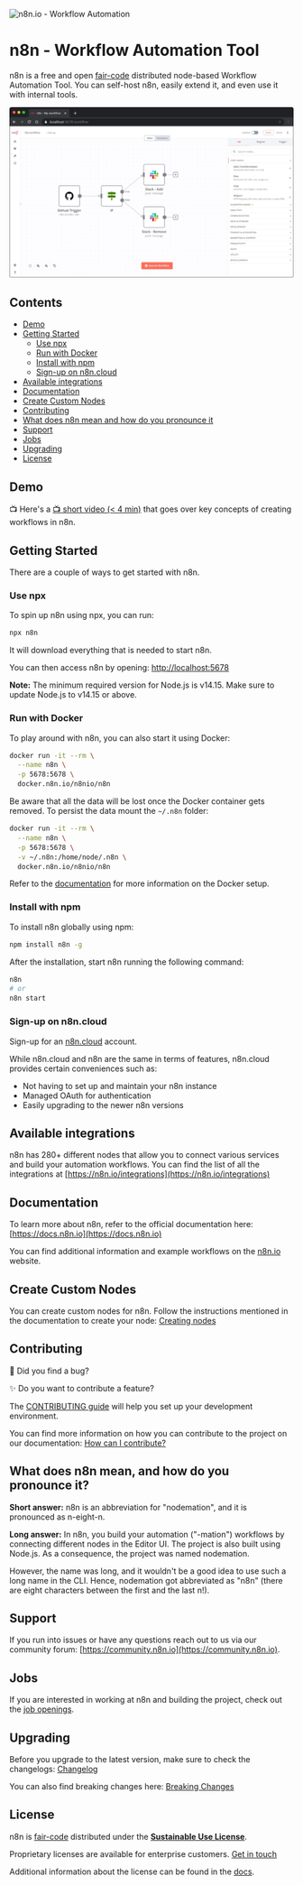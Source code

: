 ![n8n.io - Workflow Automation](https://user-images.githubusercontent.com/65276001/173571060-9f2f6d7b-bac0-43b6-bdb2-001da9694058.png)

# n8n - Workflow Automation Tool

n8n is a free and open [fair-code](https://faircode.io) distributed node-based Workflow Automation Tool. You can self-host n8n, easily extend it, and even use it with internal tools.

<a href="https://raw.githubusercontent.com/n8n-io/n8n/master/assets/n8n-screenshot.png"><img src="https://raw.githubusercontent.com/n8n-io/n8n/master/assets/n8n-screenshot.png" alt="n8n.io - Screenshot"></a>

## Contents

<!-- TOC -->

- [Demo](#demo)
- [Getting Started](#getting-started)
  - [Use npx](#use-npx)
  - [Run with Docker](#run-with-docker)
  - [Install with npm](#install-with-npm)
  - [Sign-up on n8n.cloud](#sign-up-on-n8n.cloud)
- [Available integrations](#available-integrations)
- [Documentation](#documentation)
- [Create Custom Nodes](#create-custom-nodes)
- [Contributing](#contributing)
- [What does n8n mean and how do you pronounce it](#what-does-n8n-mean-and-how-do-you-pronounce-it)
- [Support](#support)
- [Jobs](#jobs)
- [Upgrading](#upgrading)
- [License](#license)
<!-- /TOC -->

## Demo

📺 Here's a [:tv: short video (< 4 min)](https://www.youtube.com/watch?v=RpjQTGKm-ok) that goes over key concepts of creating workflows in n8n.

## Getting Started

There are a couple of ways to get started with n8n.

### Use npx

To spin up n8n using npx, you can run:

```bash
npx n8n
```

It will download everything that is needed to start n8n.

You can then access n8n by opening:
[http://localhost:5678](http://localhost:5678)

**Note:** The minimum required version for Node.js is v14.15. Make sure to update Node.js to v14.15 or above.

### Run with Docker

To play around with n8n, you can also start it using Docker:

```bash
docker run -it --rm \
  --name n8n \
  -p 5678:5678 \
  docker.n8n.io/n8nio/n8n
```

Be aware that all the data will be lost once the Docker container gets removed. To persist the data mount the `~/.n8n` folder:

```bash
docker run -it --rm \
  --name n8n \
  -p 5678:5678 \
  -v ~/.n8n:/home/node/.n8n \
  docker.n8n.io/n8nio/n8n
```

Refer to the [documentation](https://github.com/n8n-io/n8n/blob/master/docker/images/n8n/README.md) for more information on the Docker setup.

### Install with npm

To install n8n globally using npm:

```bash
npm install n8n -g
```

After the installation, start n8n running the following command:

```bash
n8n
# or
n8n start
```

### Sign-up on n8n.cloud

Sign-up for an [n8n.cloud](https://www.n8n.cloud/) account.

While n8n.cloud and n8n are the same in terms of features, n8n.cloud provides certain conveniences such as:

- Not having to set up and maintain your n8n instance
- Managed OAuth for authentication
- Easily upgrading to the newer n8n versions

## Available integrations

n8n has 280+ different nodes that allow you to connect various services and build your automation workflows. You can find the list of all the integrations at [https://n8n.io/integrations](https://n8n.io/integrations)

## Documentation

To learn more about n8n, refer to the official documentation here: [https://docs.n8n.io](https://docs.n8n.io)

You can find additional information and example workflows on the [n8n.io](https://n8n.io) website.

## Create Custom Nodes

You can create custom nodes for n8n. Follow the instructions mentioned in the documentation to create your node: [Creating nodes](https://docs.n8n.io/integrations/creating-nodes/build/)

## Contributing

🐛 Did you find a bug?

✨ Do you want to contribute a feature?

The [CONTRIBUTING guide](https://github.com/n8n-io/n8n/blob/master/CONTRIBUTING.md) will help you set up your development environment.

You can find more information on how you can contribute to the project on our documentation: [How can I contribute?](https://docs.n8n.io/reference/contributing.html)

## What does n8n mean, and how do you pronounce it?

**Short answer:** n8n is an abbreviation for "nodemation", and it is pronounced as n-eight-n.

**Long answer:** In n8n, you build your automation ("-mation") workflows by connecting different nodes in the Editor UI. The project is also built using Node.js. As a consequence, the project was named nodemation.

However, the name was long, and it wouldn't be a good idea to use such a long name in the CLI. Hence, nodemation got abbreviated as "n8n" (there are eight characters between the first and the last n!).

## Support

If you run into issues or have any questions reach out to us via our community forum: [https://community.n8n.io](https://community.n8n.io).

## Jobs

If you are interested in working at n8n and building the project, check out the [job openings](https://apply.workable.com/n8n/).

## Upgrading

Before you upgrade to the latest version, make sure to check the changelogs: [Changelog](https://docs.n8n.io/reference/changelog.html)

You can also find breaking changes here: [Breaking Changes](./BREAKING-CHANGES.md)

## License

n8n is [fair-code](https://faircode.io) distributed under the [**Sustainable Use License**](https://github.com/n8n-io/n8n/blob/master/LICENSE.md).

Proprietary licenses are available for enterprise customers. [Get in touch](mailto:license@n8n.io)

Additional information about the license can be found in the [docs](https://docs.n8n.io/reference/license/).
